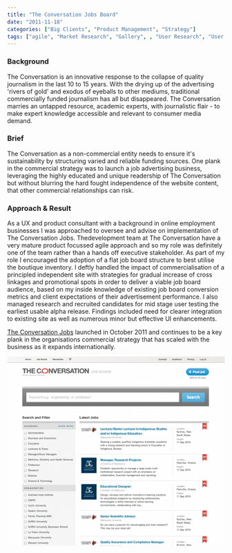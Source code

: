 ```yaml
---
title: "The Conversation Jobs Board"
date: "2011-11-18"
categories: ["Big Clients", "Product Management", "Strategy"]
tags: ["agile", "Market Research", "Gallery", , "User Research", "User Testing", "Wireframes"]
---
```


### Background

The Conversation is an innovative response to the collapse of quality journalism in the last 10 to 15 years. With the drying up of the advertising 'rivers of gold' and exodus of eyeballs to other mediums, traditional commercially funded journalism has all but disappeared. The Conversation marries an untapped resource, academic experts, with journalistic flair - to make expert knowledge accessible and relevant to consumer media demand.

### Brief

The Conversation as a non-commercial entity needs to ensure it's sustainability by structuring varied and reliable funding sources. One plank in the commercial strategy was to launch a job advertising business, leveraging the highly educated and unique readership of The Conversation but without blurring the hard fought independence of the website content, that other commercial relationships can risk.

### Approach & Result

As a UX and product consultant with a background in online employment businesses I was approached to oversee and advise on implementation of The Conversation Jobs. Thedevelopment team at The Conversation have a very mature product focussed agile approach and so my role was definitely one of the team rather than a hands off executive stakeholder. As part of my role I encouraged the adoption of a flat job board structure to best utilise the boutique inventory. I deftly handled the impact of commercialisation of a principled independent site with strategies for gradual increase of cross linkages and promotional spots in order to deliver a viable job board audience, based on my inside knowledge of existing job board conversion metrics and client expectations of their advertisement performance. I also managed research and recruited candidates for mid stage user testing the earliest usable alpha release. Findings included need for clearer integration to existing site as well as numerous minor but effective UI enhancements. 

[The Conversation Jobs](http://jobs.theconversation.edu.au/) launched in October 2011 and continues to be a key plank in the organisations commercial strategy that has scaled with the business as it expands internationally.

![](./Screen-Shot-2013-09-11-at-7.01.10-PM-630x547.png)
